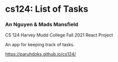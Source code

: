 # cs124: List of Tasks
### An Nguyen & Mads Mansfield
CS 124 Harvey Mudd College Fall 2021 React Project

An app for keeping track of tasks.

https://paruhdoks.github.io/cs124/
